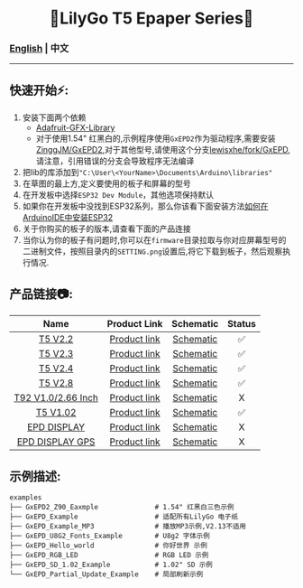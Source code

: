 

<h1 align = "center">🌟LilyGo T5 Epaper Series🌟</h1>

### [English](../README.MD) | 中文

--------------------------------------


<h2 align = "left">快速开始⚡:</h2>

1. 安装下面两个依赖
    - [Adafruit-GFX-Library](https://github.com/adafruit/Adafruit-GFX-Library)
    - 对于使用1.54" 红黑白的,示例程序使用`GxEPD2`作为驱动程序,需要安装[ZinggJM/GxEPD2](https://github.com/ZinggJM/GxEPD2),对于其他型号,请使用这个分支[lewisxhe/fork/GxEPD](https://github.com/lewisxhe/GxEPD),请注意，引用错误的分支会导致程序无法编译
2. 把lib的库添加到`"C:\User\<YourName>\Documents\Arduino\libraries"`
3. 在草图的最上方,定义要使用的板子和屏幕的型号
4. 在开发板中选择`ESP32 Dev Module`，其他选项保持默认
5. 如果你在开发板中没找到ESP32系列，那么你该看下面安装方法[如何在ArduinoIDE中安装ESP32](https://github.com/espressif/arduino-esp32/blob/master/docs/arduino-ide/boards_manager.md)
6. 关于你购买的板子的版本,请查看下面的产品连接
7. 当你认为你的板子有问题时,你可以在`firmware`目录拉取与你对应屏幕型号的二进制文件，按照目录内的`SETTING.png`设置后,将它下载到板子，然后观察执行情况.



<h2 align = "left">产品链接📷:</h2>

|          Name          |                             Product  Link                             |              Schematic              | Status |
| :--------------------: | :-------------------------------------------------------------------: | :---------------------------------: | :----: |
|      [ T5 V2.2]()      |   [Product link](https://www.aliexpress.com/item/32850386996.html)    | [Schematic](./schematic/T5V2.2.pdf) |   ✅    |
|      [T5 V2.3]()       |   [Product link](https://www.aliexpress.com/item/32869729970.html)    | [Schematic](./schematic/T5V2.3.pdf) |   ✅    |
|      [T5 V2.4]()       |   [Product link](https://www.aliexpress.com/item/32860674791.html)    | [Schematic](./schematic/T5V2.4.pdf) |   ✅    |
|      [T5 V2.8]()       |   [Product link](https://www.aliexpress.com/item/32867880658.html)    | [Schematic](./schematic/T5v2.8.pdf) |   ✅    |
| [T92 V1.0/2.66 Inch]() |                           [Product link]()                            |            [Schematic]()            |   X    |
|      [T5 V1.02]()      | [Product link](https://www.aliexpress.com/item/1005002857956100.html) |            [Schematic]()            |   ✅    |
|    [EPD DISPLAY]()     |                           [Product link]()                            |            [Schematic]()            |   X    |
|  [EPD DISPLAY GPS]()   |                           [Product link]()                            |            [Schematic]()            |   X    |


<h2 align = "left">示例描述:</h2>

```
examples
├── GxEPD2_Z90_Eaxmple              # 1.54" 红黑白三色示例 
├── GxEPD_Example                   # 适配所有LilyGo 电子纸
├── GxEPD_Example_MP3               # 播放MP3示例,V2.13不适用 
├── GxEPD_U8G2_Fonts_Example        # U8g2 字体示例
├── GxEPD_Hello_world               # 你好世界 示例
├── GxEPD_RGB_LED                   # RGB LED 示例
├── GxEPD_SD_1.02_Example           # 1.02" SD 示例
└── GxEPD_Partial_Update_Example    # 局部刷新示例
```
